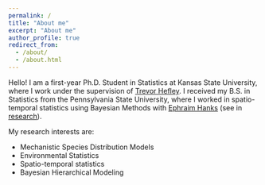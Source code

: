 ```yaml
---
permalink: /
title: "About me"
excerpt: "About me"
author_profile: true
redirect_from: 
  - /about/
  - /about.html
---
```


Hello! I am a first-year Ph.D. Student in Statistics at Kansas State University, where I work under the supervision of [Trevor Hefley](https://sites.google.com/view/trevorhefleyresearch/home). I received my B.S. in Statistics from the Pennsylvania State University, where I worked in spatio-temporal statistics using Bayesian Methods with [Ephraim Hanks](https://sites.psu.edu/hanks/) (see in [research](/research/)).

My research interests are:
* Mechanistic Species Distribution Models
* Environmental Statistics
* Spatio-temporal statistics
* Bayesian Hierarchical Modeling

